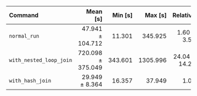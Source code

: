 | Command | Mean [s] | Min [s] | Max [s] | Relative |
|:---|---:|---:|---:|---:|
| `normal_run` | 47.941 ± 104.712 | 11.301 | 345.925 | 1.60 ± 3.52 |
| `with_nested_loop_join` | 720.098 ± 375.049 | 343.601 | 1305.996 | 24.04 ± 14.21 |
| `with_hash_join` | 29.949 ± 8.364 | 16.357 | 37.949 | 1.00 |
